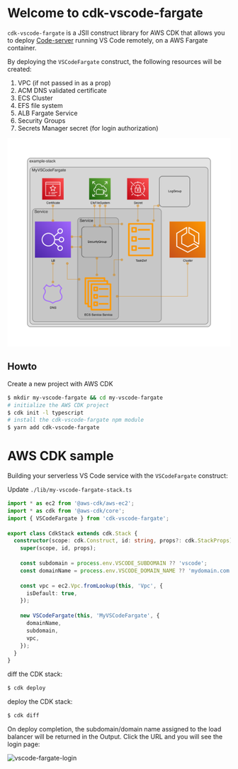
# Welcome to cdk-vscode-fargate

`cdk-vscode-fargate` is a JSII construct library for AWS CDK that allows you to deploy [Code-server](https://github.com/orgs/linuxserver/packages/container/package/code-server) running VS Code remotely, on a AWS Fargate container.

By deploying the `VSCodeFargate` construct, the following resources will be created:

1. VPC (if not passed in as a prop)
2. ACM DNS validated certificate
3. ECS Cluster
4. EFS file system
5. ALB Fargate Service
6. Security Groups
7. Secrets Manager secret (for login authorization)

![diagram](./diagram.png)

## Howto

Create a new project with AWS CDK

```sh
$ mkdir my-vscode-fargate && cd my-vscode-fargate
# initialize the AWS CDK project
$ cdk init -l typescript
# install the cdk-vscode-fargate npm module
$ yarn add cdk-vscode-fargate
```

# AWS CDK sample

Building your serverless VS Code service with the `VSCodeFargate` construct:

Update `./lib/my-vscode-fargate-stack.ts`

```ts
import * as ec2 from '@aws-cdk/aws-ec2';
import * as cdk from '@aws-cdk/core';
import { VSCodeFargate } from 'cdk-vscode-fargate';

export class CdkStack extends cdk.Stack {
  constructor(scope: cdk.Construct, id: string, props?: cdk.StackProps) {
    super(scope, id, props);

    const subdomain = process.env.VSCODE_SUBDOMAIN ?? 'vscode';
    const domainName = process.env.VSCODE_DOMAIN_NAME ?? 'mydomain.com';

    const vpc = ec2.Vpc.fromLookup(this, 'Vpc', {
      isDefault: true,
    });

    new VSCodeFargate(this, 'MyVSCodeFargate', {
      domainName,
      subdomain,
      vpc,
    });
  }
}
```

diff the CDK stack:

```sh
$ cdk deploy
```

deploy the CDK stack:

```sh
$ cdk diff
```

On deploy completion, the subdomain/domain name assigned to the load balancer will be returned in the Output. Click the URL and you will see the login page:

![vscode-fargate-login](./images/vscode-fargate-login.png)

